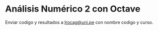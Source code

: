 # Análisis Numérico 2 con Octave

Enviar codigo y resultados a lrocag@uni.pe con nombre codigo y curso.


